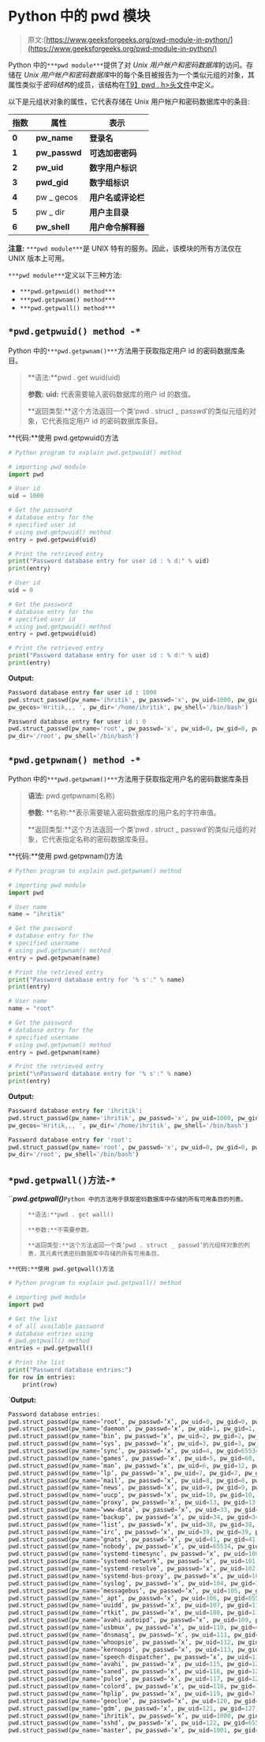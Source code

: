 # Python 中的 pwd 模块

> 原文:[https://www.geeksforgeeks.org/pwd-module-in-python/](https://www.geeksforgeeks.org/pwd-module-in-python/)

Python 中的`***pwd module***`提供了对 *Unix 用户帐户和密码数据库*的访问。存储在 *Unix 用户帐户和密码数据库*中的每个条目被报告为一个类似元组的对象，其属性类似于*密码结构*的成员，该结构在[T9】pwd . h>头文件](http://man7.org/linux/man-pages/man0/pwd.h.0p.html)中定义。

以下是元组状对象的属性，它代表存储在 Unix 用户帐户和密码数据库中的条目:

| **指数** | **属性** | **表示** |
| --- | --- | --- |
| **0** | **pw_name** | **登录名** |
| **1** | **pw_passwd** | **可选加密密码** |
| **2** | **pw_uid** | **数字用户标识** |
| **3** | **pwd_gid** | **数字组标识** |
| **4** | pw _ gecos | **用户名或评论栏** |
| **5** | pw _ dir | **用户主目录** |
| **6** | **pw_shell** | **用户命令解释器** |

**注意:** `***pwd module***`是 UNIX 特有的服务。因此，该模块的所有方法仅在 UNIX 版本上可用。

`***pwd module***`定义以下三种方法:

*   `***pwd.getpwuid() method***`
*   `***pwd.getpwnam() method***`
*   `***pwd.getpwall() method***`

## `*pwd.getpwuid() method -*`

Python 中的`***pwd.getpwnam()***`方法用于获取指定用户 id 的密码数据库条目。

> **语法:**pwd . get wuid(uid)
> 
> **参数:**
> **uid:** 代表需要输入密码数据库的用户 id 的数值。
> 
> **返回类型:**这个方法返回一个类‘pwd . struct _ passwd’的类似元组的对象，它代表指定用户 id 的密码数据库条目。

**代码:**使用 pwd.getpwuid()方法

```py
# Python program to explain pwd.getpwuid() method

# importing pwd module 
import pwd

# User id
uid = 1000

# Get the password 
# database entry for the
# specified user id
# using pwd.getpwuid() method
entry = pwd.getpwuid(uid)

# Print the retrieved entry
print("Password database entry for user id : % d:" % uid)
print(entry)

# User id
uid = 0

# Get the password 
# database entry for the
# specified user id
# using pwd.getpwuid() method
entry = pwd.getpwuid(uid)

# Print the retrieved entry
print("Password database entry for user id : % d:" % uid)
print(entry)
```

**Output:**

```py
Password database entry for user id : 1000
pwd.struct_passwd(pw_name='ihritik', pw_passwd='x', pw_uid=1000, pw_gid=1000,
pw_gecos='Hritik,,, ', pw_dir='/home/ihritik', pw_shell='/bin/bash')

Password database entry for user id : 0
pwd.struct_passwd(pw_name='root', pw_passwd='x', pw_uid=0, pw_gid=0, pw_gecos='root',
pw_dir='/root', pw_shell='/bin/bash')

```

## `*pwd.getpwnam() method -*`

Python 中的`***pwd.getpwnam()***`方法用于获取指定用户名的密码数据库条目

> **语法:** pwd.getpwnam(名称)
> 
> **参数:**
> **名称:**表示需要输入密码数据库的用户名的字符串值。
> 
> **返回类型:**这个方法返回一个类‘pwd . struct _ passwd’的类似元组的对象，它代表指定名称的密码数据库条目。

**代码:**使用 pwd.getpwnam()方法

```py
# Python program to explain pwd.getpwnam() method

# importing pwd module 
import pwd

# User name
name = "ihritik"

# Get the password 
# database entry for the
# specified username
# using pwd.getpwnam() method
entry = pwd.getpwnam(name)

# Print the retrieved entry
print("Password database entry for '% s':" % name)
print(entry)

# User name
name = "root"

# Get the password 
# database entry for the
# specified username
# using pwd.getpwnam() method
entry = pwd.getpwnam(name)

# Print the retrieved entry
print("\nPassword database entry for '% s':" % name)
print(entry)
```

**Output:**

```py
Password database entry for 'ihritik':
pwd.struct_passwd(pw_name='ihritik', pw_passwd='x', pw_uid=1000, pw_gid=1000,
pw_gecos='Hritik,,, ', pw_dir='/home/ihritik', pw_shell='/bin/bash')

Password database entry for 'root':
pwd.struct_passwd(pw_name='root', pw_passwd='x', pw_uid=0, pw_gid=0, pw_gecos='root',
pw_dir='/root', pw_shell='/bin/bash')

```

## `*pwd.getpwall()方法-*`

``***pwd.getpwall()***`Python 中的方法用于获取密码数据库中存储的所有可用条目的列表。`

> `**语法:**pwd . get wall()`
> 
> `**参数:**不需要参数。`
> 
> `**返回类型:**这个方法返回一个类‘pwd . struct _ passwd’的元组样对象的列表，其元素代表密码数据库中存储的所有可用条目。`

`**代码:**使用 pwd.getpwall()方法`

```py
# Python program to explain pwd.getpwall() method

# importing pwd module 
import pwd

# Get the list 
# of all available password
# database entries using
# pwd.getpwall() method
entries = pwd.getpwall()

# Print the list 
print("Password database entries:")
for row in entries:
    print(row)
```

`**Output:**

```py
Password database entries:
pwd.struct_passwd(pw_name=’root’, pw_passwd=’x’, pw_uid=0, pw_gid=0, pw_gecos=’root’, pw_dir=’/root’, pw_shell=’/bin/bash’)
pwd.struct_passwd(pw_name=’daemon’, pw_passwd=’x’, pw_uid=1, pw_gid=1, pw_gecos=’daemon’, pw_dir=’/usr/sbin’, pw_shell=’/usr/sbin/nologin’)
pwd.struct_passwd(pw_name=’bin’, pw_passwd=’x’, pw_uid=2, pw_gid=2, pw_gecos=’bin’, pw_dir=’/bin’, pw_shell=’/usr/sbin/nologin’)
pwd.struct_passwd(pw_name=’sys’, pw_passwd=’x’, pw_uid=3, pw_gid=3, pw_gecos=’sys’, pw_dir=’/dev’, pw_shell=’/usr/sbin/nologin’)
pwd.struct_passwd(pw_name=’sync’, pw_passwd=’x’, pw_uid=4, pw_gid=65534, pw_gecos=’sync’, pw_dir=’/bin’, pw_shell=’/bin/sync’)
pwd.struct_passwd(pw_name=’games’, pw_passwd=’x’, pw_uid=5, pw_gid=60, pw_gecos=’games’, pw_dir=’/usr/games’, pw_shell=’/usr/sbin/nologin’)
pwd.struct_passwd(pw_name=’man’, pw_passwd=’x’, pw_uid=6, pw_gid=12, pw_gecos=’man’, pw_dir=’/var/cache/man’, pw_shell=’/usr/sbin/nologin’)
pwd.struct_passwd(pw_name=’lp’, pw_passwd=’x’, pw_uid=7, pw_gid=7, pw_gecos=’lp’, pw_dir=’/var/spool/lpd’, pw_shell=’/usr/sbin/nologin’)
pwd.struct_passwd(pw_name=’mail’, pw_passwd=’x’, pw_uid=8, pw_gid=8, pw_gecos=’mail’, pw_dir=’/var/mail’, pw_shell=’/usr/sbin/nologin’)
pwd.struct_passwd(pw_name=’news’, pw_passwd=’x’, pw_uid=9, pw_gid=9, pw_gecos=’news’, pw_dir=’/var/spool/news’, pw_shell=’/usr/sbin/nologin’)
pwd.struct_passwd(pw_name=’uucp’, pw_passwd=’x’, pw_uid=10, pw_gid=10, pw_gecos=’uucp’, pw_dir=’/var/spool/uucp’, pw_shell=’/usr/sbin/nologin’)
pwd.struct_passwd(pw_name=’proxy’, pw_passwd=’x’, pw_uid=13, pw_gid=13, pw_gecos=’proxy’, pw_dir=’/bin’, pw_shell=’/usr/sbin/nologin’)
pwd.struct_passwd(pw_name=’www-data’, pw_passwd=’x’, pw_uid=33, pw_gid=33, pw_gecos=’www-data’, pw_dir=’/var/www’, pw_shell=’/usr/sbin/nologin’)
pwd.struct_passwd(pw_name=’backup’, pw_passwd=’x’, pw_uid=34, pw_gid=34, pw_gecos=’backup’, pw_dir=’/var/backups’, pw_shell=’/usr/sbin/nologin’)
pwd.struct_passwd(pw_name=’list’, pw_passwd=’x’, pw_uid=38, pw_gid=38, pw_gecos=’Mailing List Manager’, pw_dir=’/var/list’, pw_shell=’/usr/sbin/nologin’)
pwd.struct_passwd(pw_name=’irc’, pw_passwd=’x’, pw_uid=39, pw_gid=39, pw_gecos=’ircd’, pw_dir=’/var/run/ircd’, pw_shell=’/usr/sbin/nologin’)
pwd.struct_passwd(pw_name=’gnats’, pw_passwd=’x’, pw_uid=41, pw_gid=41, pw_gecos=’Gnats Bug-Reporting System (admin)’, pw_dir=’/var/lib/gnats’, pw_shell=’/usr/sbin/nologin’)
pwd.struct_passwd(pw_name=’nobody’, pw_passwd=’x’, pw_uid=65534, pw_gid=65534, pw_gecos=’nobody’, pw_dir=’/nonexistent’, pw_shell=’/usr/sbin/nologin’)
pwd.struct_passwd(pw_name=’systemd-timesync’, pw_passwd=’x’, pw_uid=100, pw_gid=102, pw_gecos=’systemd Time Synchronization,,, ‘, pw_dir=’/run/systemd’, pw_shell=’/bin/false’)
pwd.struct_passwd(pw_name=’systemd-network’, pw_passwd=’x’, pw_uid=101, pw_gid=103, pw_gecos=’systemd Network Management,,, ‘, pw_dir=’/run/systemd/netif’, pw_shell=’/bin/false’)
pwd.struct_passwd(pw_name=’systemd-resolve’, pw_passwd=’x’, pw_uid=102, pw_gid=104, pw_gecos=’systemd Resolver,,, ‘, pw_dir=’/run/systemd/resolve’, pw_shell=’/bin/false’)
pwd.struct_passwd(pw_name=’systemd-bus-proxy’, pw_passwd=’x’, pw_uid=103, pw_gid=105, pw_gecos=’systemd Bus Proxy,,, ‘, pw_dir=’/run/systemd’, pw_shell=’/bin/false’)
pwd.struct_passwd(pw_name=’syslog’, pw_passwd=’x’, pw_uid=104, pw_gid=108, pw_gecos=”, pw_dir=’/home/syslog’, pw_shell=’/bin/false’)
pwd.struct_passwd(pw_name=’messagebus’, pw_passwd=’x’, pw_uid=105, pw_gid=109, pw_gecos=”, pw_dir=’/var/run/dbus’, pw_shell=’/bin/false’)
pwd.struct_passwd(pw_name=’_apt’, pw_passwd=’x’, pw_uid=106, pw_gid=65534, pw_gecos=”, pw_dir=’/nonexistent’, pw_shell=’/bin/false’)
pwd.struct_passwd(pw_name=’uuidd’, pw_passwd=’x’, pw_uid=107, pw_gid=113, pw_gecos=”, pw_dir=’/run/uuidd’, pw_shell=’/bin/false’)
pwd.struct_passwd(pw_name=’rtkit’, pw_passwd=’x’, pw_uid=108, pw_gid=114, pw_gecos=’RealtimeKit,,, ‘, pw_dir=’/proc’, pw_shell=’/bin/false’)
pwd.struct_passwd(pw_name=’avahi-autoipd’, pw_passwd=’x’, pw_uid=109, pw_gid=115, pw_gecos=’Avahi autoip daemon,,, ‘, pw_dir=’/var/lib/avahi-autoipd’, pw_shell=’/bin/false’)
pwd.struct_passwd(pw_name=’usbmux’, pw_passwd=’x’, pw_uid=110, pw_gid=46, pw_gecos=’usbmux daemon,,, ‘, pw_dir=’/var/lib/usbmux’, pw_shell=’/bin/false’)
pwd.struct_passwd(pw_name=’dnsmasq’, pw_passwd=’x’, pw_uid=111, pw_gid=65534, pw_gecos=’dnsmasq,,, ‘, pw_dir=’/var/lib/misc’, pw_shell=’/bin/false’)
pwd.struct_passwd(pw_name=’whoopsie’, pw_passwd=’x’, pw_uid=112, pw_gid=119, pw_gecos=”, pw_dir=’/nonexistent’, pw_shell=’/bin/false’)
pwd.struct_passwd(pw_name=’kernoops’, pw_passwd=’x’, pw_uid=113, pw_gid=65534, pw_gecos=’Kernel Oops Tracking Daemon,,, ‘, pw_dir=’/’, pw_shell=’/bin/false’)
pwd.struct_passwd(pw_name=’speech-dispatcher’, pw_passwd=’x’, pw_uid=114, pw_gid=29, pw_gecos=’Speech Dispatcher,,, ‘, pw_dir=’/var/run/speech-dispatcher’, pw_shell=’/bin/false’)
pwd.struct_passwd(pw_name=’avahi’, pw_passwd=’x’, pw_uid=115, pw_gid=120, pw_gecos=’Avahi mDNS daemon,,, ‘, pw_dir=’/var/run/avahi-daemon’, pw_shell=’/bin/false’)
pwd.struct_passwd(pw_name=’saned’, pw_passwd=’x’, pw_uid=116, pw_gid=122, pw_gecos=”, pw_dir=’/var/lib/saned’, pw_shell=’/bin/false’)
pwd.struct_passwd(pw_name=’pulse’, pw_passwd=’x’, pw_uid=117, pw_gid=123, pw_gecos=’PulseAudio daemon,,, ‘, pw_dir=’/var/run/pulse’, pw_shell=’/bin/false’)
pwd.struct_passwd(pw_name=’colord’, pw_passwd=’x’, pw_uid=118, pw_gid=125, pw_gecos=’colord colour management daemon,,, ‘, pw_dir=’/var/lib/colord’, pw_shell=’/bin/false’)
pwd.struct_passwd(pw_name=’hplip’, pw_passwd=’x’, pw_uid=119, pw_gid=7, pw_gecos=’HPLIP system user,,, ‘, pw_dir=’/var/run/hplip’, pw_shell=’/bin/false’)
pwd.struct_passwd(pw_name=’geoclue’, pw_passwd=’x’, pw_uid=120, pw_gid=126, pw_gecos=”, pw_dir=’/var/lib/geoclue’, pw_shell=’/bin/false’)
pwd.struct_passwd(pw_name=’gdm’, pw_passwd=’x’, pw_uid=121, pw_gid=127, pw_gecos=’Gnome Display Manager’, pw_dir=’/var/lib/gdm3′, pw_shell=’/bin/false’)
pwd.struct_passwd(pw_name=’ihritik’, pw_passwd=’x’, pw_uid=1000, pw_gid=1000, pw_gecos=’Hritik,,, ‘, pw_dir=’/home/ihritik’, pw_shell=’/bin/bash’)
pwd.struct_passwd(pw_name=’sshd’, pw_passwd=’x’, pw_uid=122, pw_gid=65534, pw_gecos=”, pw_dir=’/run/sshd’, pw_shell=’/usr/sbin/nologin’)
pwd.struct_passwd(pw_name=’master’, pw_passwd=’x’, pw_uid=1001, pw_gid=1002, pw_gecos=’,,, ‘, pw_dir=’/home/master’, pw_shell=’/bin/bash’)
````